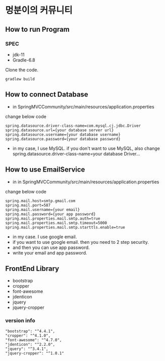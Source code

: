 # 멍분이의 커뮤니티


## How to run Program

### SPEC
* jdk-11
* Gradle-6.8


Clone the code. 
```
gradlew build
```

## How to connect Database
* in SpringMVCCommunity/src/main/resources/application.properties

change below code
```
spring.datasource.driver-class-name=com.mysql.cj.jdbc.Driver 
spring.datasource.url={your database server url}
spring.datasource.username={your database username}
spring.datasource.password={your database password}
```

* in my case, I use MySQL. if you don't want to use MySQL, also change spring.datasource.driver-class-name=your database Driver...


## How to use EmailService
* in in SpringMVCCommunity/src/main/resources/application.properties

change below code
```
spring.mail.host=smtp.gmail.com
spring.mail.port=587
spring.mail.username={your email}
spring.mail.password={your app password}
spring.mail.properties.mail.smtp.auth=true
spring.mail.properties.mail.smtp.timeout=5000
spring.mail.properties.mail.smtp.starttls.enable=true
```

* in my case. I use google email. 
* if you want to use google email. then you need to 2 step security.
* and then you can use app password.
* write your email and app password.

## FrontEnd Library
* bootstrap
* cropper
* font-awesome
* jdenticon
* jquery
* jquery-cropper

### version info
```
"bootstrap": "^4.4.1",
"cropper": "^4.1.0",
"font-awesome": "^4.7.0",
"jdenticon": "^2.2.0",
"jquery": "^3.4.1",
"jquery-cropper": "^1.0.1"
```
